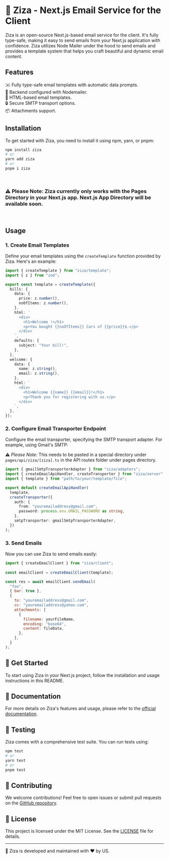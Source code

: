 # 📧 Ziza - Next.js Email Service for the Client

Ziza is an open-source Next.js-based email service for the client. It's fully type-safe, making it easy to send emails from your Next.js application with confidence. Ziza utilizes Node Mailer under the hood to send emails and provides a template system that helps you craft beautiful and dynamic email content.

## Features

✉️ Fully type-safe email templates with automatic data prompts.  
📨 Backend configured with Nodemailer.  
📄 HTML-based email templates.  
🔒 Secure SMTP transport options.  
📦 Attachments support.  

## Installation

To get started with Ziza, you need to install it using npm, yarn, or pnpm:

```bash
npm install ziza
# or
yarn add ziza
# or
pnpm i ziza
```
<br/>

### ⚠️ **Please Note:** Ziza currently only works with the Pages Directory in your Next.js app. Next.js App Directory will be available soon.

<br/>


## Usage

### 1. Create Email Templates

Define your email templates using the `createTemplate` function provided by Ziza. Here's an example:

```typescript
import { createTemplate } from "ziza/template";
import { z } from "zod";

export const template = createTemplate({
  bills: {
    data: {
      price: z.number(),
      noOfItems: z.number(),
    },
    html: `
      <div>
        <h1>Welcome !</h1>
        <p>You bought {{noOfItems}} Cars of {{price}}$.</p>
      </div>
    `,
    defaults: {
      subject: "Your bill!",
    },
  },
  welcome: {
    data: {
      name: z.string(),
      email: z.string(),
    },
    html: `
      <div>
        <h1>Welcome {{name}} {{email}}!</h1>
        <p>Thank you for registering with us.</p>
      </div>
    `,
  },
});
```

### 2. Configure Email Transporter Endpoint

Configure the email transporter, specifying the SMTP transport adapter. For example, using Gmail's SMTP:

⚠️ *Please Note:* This needs to be pasted in a special directory under ```pages/api/ziza/[ziza].ts``` in the API routes folder under pages directory.

```typescript
import { gmailSmtpTransporterAdapter } from "ziza/adapters";
import { createEmailApiHandler, createTransporter } from "ziza/server";
import { template } from "path/to/your/template/file";

export default createEmailApiHandler(
  template,
  createTransporter({
    auth: {
      from: "youremailaddress@gmail.com",
      password: process.env.GMAIL_PASSWORD as string,
    },
    smtpTransporter: gmailSmtpTransporterAdapter,
  })
);
```

### 3. Send Emails

Now you can use Ziza to send emails easily:

```javascript
import { createEmailClient } from "ziza/client";
  
const emailClient = createEmailClient(template);

const res = await emailClient.sendEmail(
  "foo",
  { bar: true },
  {
    to: "youremailaddress@gmail.com",
    cc: "youremailaddress@yahoo.com",
    attachments: [
      {
        filename: yourFileName,
        encoding: "base64",
        content: fileData,
      },
    ],
  }
);
```

## 🚀 Get Started

To start using Ziza in your Next.js project, follow the installation and usage instructions in this README.

## 📖 Documentation

For more details on Ziza's features and usage, please refer to the [official documentation](https://ziza-docs.example.com).

## 🧪 Testing

Ziza comes with a comprehensive test suite. You can run tests using:

```bash
npm test
# or
yarn test
# or
pnpm test
```

## 🤝 Contributing

We welcome contributions! Feel free to open issues or submit pull requests on the [GitHub repository](https://github.com/zeptt/ziza).

## 📃 License

This project is licensed under the MIT License. See the [LICENSE](LICENSE) file for details.

---

📧 Ziza is developed and maintained with ❤️ by US.
